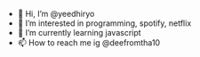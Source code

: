 - 👋 Hi, I’m @yeedhiryo
- 👀 I’m interested in programming, spotify, netflix
- 🌱 I’m currently learning javascript
- 📫 How to reach me ig @deefromtha10

<!---
yeedhiryo/yeedhiryo is a ✨ special ✨ repository because its `README.md` (this file) appears on your GitHub profile.
You can click the Preview link to take a look at your changes.
--->
